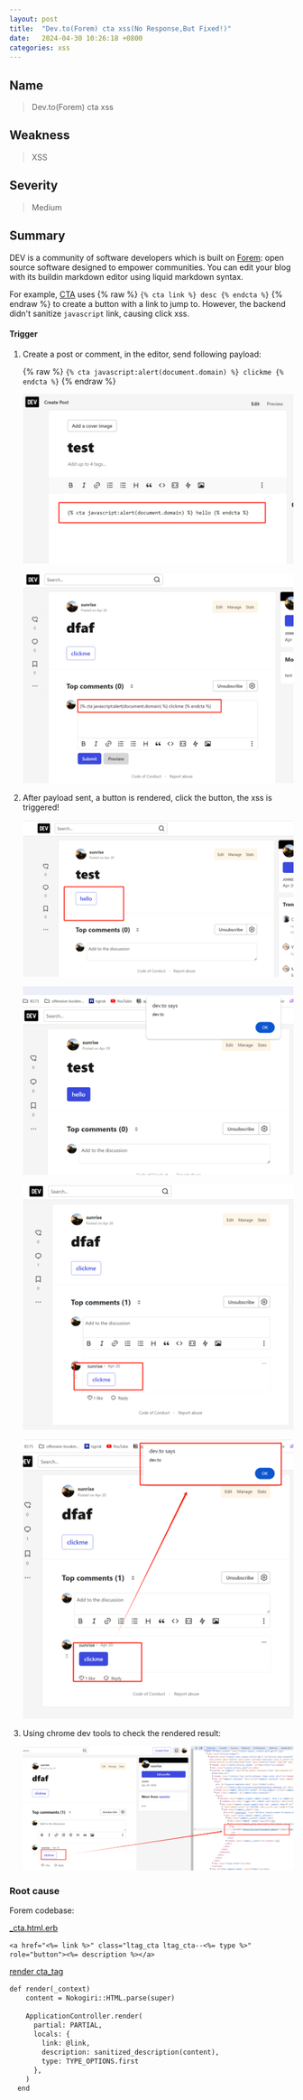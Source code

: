 ```yaml
---
layout: post
title:  "Dev.to(Forem) cta xss(No Response,But Fixed!)"
date:   2024-04-30 10:26:18 +0800
categories: xss
---
```


## Name

> Dev.to(Forem) cta xss

## Weakness

> XSS 

## Severity
> Medium


## Summary

DEV is a community of software developers which is built on [Forem](https://github.com/forem): open source software designed to empower communities. You can edit your blog with its buildin markdown editor using liquid markdown syntax.

For example, [CTA](https://dev.to/devteam/lesser-known-features-of-dev-embedding-call-to-action-cta-buttons-2gni) uses {% raw  %}
`{% cta link %} desc {% endcta %}`
{% endraw %} to create a button with a link to jump to. However, the backend didn't sanitize `javascript` link, causing click xss.


#### Trigger
1. Create a post or comment, in the editor, send following payload:

    {% raw  %}
    `{% cta javascript:alert(document.domain) %} clickme {% endcta %}`
    {% endraw %}

    ![dev1](/assets/images/bughunter/dev1.png)

    ![dev1](/assets/images/bughunter/dev-com1.png)

2. After payload sent, a button is rendered, click the button, the xss is triggered!

    ![dev2](/assets/images/bughunter/dev2.png)

    ![dev3](/assets/images/bughunter/dev3.png)

    ![dev2](/assets/images/bughunter/dev-com2.png)

    ![dev3](/assets/images/bughunter/dev-com3.png)

3. Using chrome dev tools to check the rendered result:
    
    ![dev4](/assets/images/bughunter/dev-com4.png)


### Root cause

Forem codebase: 

[_cta.html.erb](https://github.com/forem/forem/blob/7c3e5b2b999f3cc830b02a2ec21735cc464bf16d/app/views/liquids/_cta.html.erb#L1)

```
<a href="<%= link %>" class="ltag_cta ltag_cta--<%= type %>" role="button"><%= description %></a>
```

[render cta_tag](https://github.com/forem/forem/blob/7c3e5b2b999f3cc830b02a2ec21735cc464bf16d/app/liquid_tags/cta_tag.rb#L21)

```
def render(_context)
    content = Nokogiri::HTML.parse(super)

    ApplicationController.render(
      partial: PARTIAL,
      locals: {
        link: @link,
        description: sanitized_description(content),
        type: TYPE_OPTIONS.first
      },
    )
  end
```



